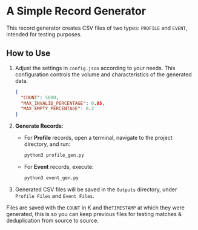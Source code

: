 # A Simple Record Generator

This record generator creates CSV files of two types: `PROFILE` and `EVENT`, intended for testing purposes.

## How to Use

1. Adjust the settings in `config.json` according to your needs. This configuration controls the volume and characteristics of the generated data.

    ```json
    {
      "COUNT": 5000,
      "MAX_INVALID_PERCENTAGE": 0.05,
      "MAX_EMPTY_PERCENTAGE": 0.2
    }
    ```

2. **Generate Records**:
    - For **Profile** records, open a terminal, navigate to the project directory, and run:
        ```bash
        python3 profile_gen.py
        ```
    - For **Event** records, execute:
        ```bash
        python3 event_gen.py
        ```

3. Generated CSV files will be saved in the `Outputs` directory, under `Profile Files` and `Event Files`.

Files are saved with the `COUNT` in K and the`TIMESTAMP` at which they were generated, this is so you can keep previous files for testing matches & deduplication from source to source.